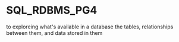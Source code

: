 # SQL_RDBMS_PG4
 to exploreing  what's available in a database the tables, relationships between them, and data stored in them
